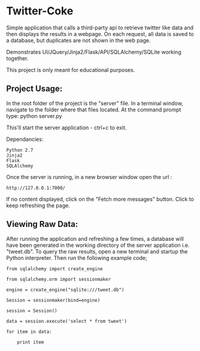 Twitter-Coke
============

Simple application that calls a third-party api to retrieve twitter like data and then displays the results in a webpage.
On each request, all data is saved to a database, but duplicates are not shown in the web page.

Demonstrates UI/JQuery/Jinja2/Flask/API/SQLAlchemy/SQLite working together.

This project is only meant for educational purposes.


Project Usage:
--------------

In the root folder of the project is the "server" file.
In a terminal window, navigate to the folder where that files located.
At the command prompt type:
python server.py

This'll start the server application - ctrl+c to exit.

Dependancies:

    Python 2.7
    Jinja2
    Flask
    SQLAlchemy

Once the server is running, in a new browser window open the url : 

    http://127.0.0.1:7000/

If no content displayed, click on the "Fetch more messages" button.
Click to keep refreshing the page.



Viewing Raw Data:
-----------------

After running the application and refreshing a few times, a database will have been generated in the working directory of the server application i.e. "tweet.db".
To query the raw results, open a new terminal and startup the Python interpreter. Then run the following example code;

    from sqlalchemy import create_engine

    from sqlalchemy.orm import sessionmaker

    engine = create_engine("sqlite:///tweet.db")

    Session = sessionmaker(bind=engine)

    session = Session()

    data = session.execute('select * from tweet')

    for item in data:

        print item

